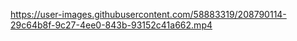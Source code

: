 

https://user-images.githubusercontent.com/58883319/208790114-29c64b8f-9c27-4ee0-843b-93152c41a662.mp4

